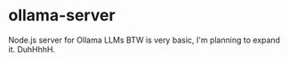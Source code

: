 # ollama-server
Node.js server for Ollama LLMs
BTW is very basic, I'm planning to expand it. DuhHhhH.
